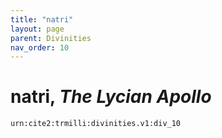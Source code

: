 ```yaml
---
title: "natri"
layout: page
parent: Divinities
nav_order: 10
---
```


# natri, *The Lycian Apollo*

`urn:cite2:trmilli:divinities.v1:div_10`
